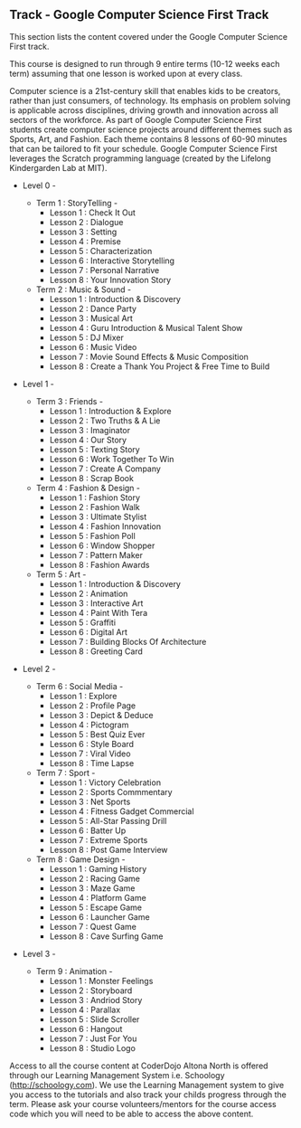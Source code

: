 
## Track - Google Computer Science First Track

This section lists the content covered under the Google Computer Science First track.

This course is designed to run through 9 entire terms (10-12 weeks each term) assuming that one lesson is worked upon at every class. 

Computer science is a 21st-century skill that enables kids to be creators, rather than just consumers, of technology. Its emphasis on problem solving is applicable across disciplines, driving growth and innovation across all sectors of the workforce. As part of Google Computer Science First students create computer science projects around different themes such as Sports, Art, and Fashion. Each theme contains 8 lessons of 60-90 minutes that can be tailored to fit your schedule. Google Computer Science First leverages the Scratch programming language (created by the Lifelong Kindergarden Lab at MIT).

- Level 0 -
  - Term 1 : StoryTelling -
    - Lesson 1  : Check It Out
    - Lesson 2  : Dialogue
    - Lesson 3  : Setting
    - Lesson 4  : Premise
    - Lesson 5  : Characterization
    - Lesson 6  : Interactive Storytelling
    - Lesson 7  : Personal Narrative
    - Lesson 8  : Your Innovation Story
  - Term 2 : Music & Sound -
    - Lesson 1 :  Introduction & Discovery
    - Lesson 2 :  Dance Party
    - Lesson 3 :  Musical Art
    - Lesson 4 :  Guru Introduction & Musical Talent Show
    - Lesson 5 :  DJ Mixer
    - Lesson 6 :  Music Video
    - Lesson 7 :  Movie Sound Effects & Music Composition
    - Lesson 8 :  Create a Thank You Project & Free Time to Build

- Level 1 -
  - Term 3 : Friends - 
    - Lesson 1  : Introduction & Explore
    - Lesson 2  : Two Truths & A Lie
    - Lesson 3  : Imaginator
    - Lesson 4  : Our Story
    - Lesson 5  : Texting Story
    - Lesson 6  : Work Together To Win
    - Lesson 7  : Create A Company
    - Lesson 8  : Scrap Book
  - Term 4 : Fashion & Design - 
    - Lesson 1  : Fashion Story
    - Lesson 2  : Fashion Walk
    - Lesson 3  : Ultimate Stylist
    - Lesson 4  : Fashion Innovation
    - Lesson 5  : Fashion Poll
    - Lesson 6  : Window Shopper
    - Lesson 7  : Pattern Maker
    - Lesson 8  : Fashion Awards
  - Term 5 : Art - 
    - Lesson 1  : Introduction & Discovery
    - Lesson 2  : Animation
    - Lesson 3  : Interactive Art
    - Lesson 4  : Paint With Tera
    - Lesson 5  : Graffiti
    - Lesson 6  : Digital Art
    - Lesson 7  : Building Blocks Of Architecture
    - Lesson 8  : Greeting Card
 
- Level 2 -
  - Term 6 : Social Media - 
    - Lesson 1 :  Explore
    - Lesson 2 :  Profile Page
    - Lesson 3 :  Depict & Deduce
    - Lesson 4 :  Pictogram
    - Lesson 5 :  Best Quiz Ever
    - Lesson 6 :  Style Board
    - Lesson 7 :  Viral Video
    - Lesson 8 :  Time Lapse
  - Term 7 : Sport - 
    - Lesson 1 :  Victory Celebration
    - Lesson 2 :  Sports Commmentary
    - Lesson 3 :  Net Sports
    - Lesson 4 :  Fitness Gadget Commercial
    - Lesson 5 :  All-Star Passing Drill
    - Lesson 6 :  Batter Up
    - Lesson 7 :  Extreme Sports
    - Lesson 8 :  Post Game Interview
  - Term 8 : Game Design -
    - Lesson 1 :  Gaming History
    - Lesson 2 :  Racing Game
    - Lesson 3 :  Maze Game
    - Lesson 4 :  Platform Game
    - Lesson 5 :  Escape Game
    - Lesson 6 :  Launcher Game
    - Lesson 7 :  Quest Game
    - Lesson 8 :  Cave Surfing Game

- Level 3 -
  - Term 9 : Animation -
    - Lesson 1 :  Monster Feelings
    - Lesson 2 :  Storyboard
    - Lesson 3 :  Andriod Story
    - Lesson 4 :  Parallax
    - Lesson 5 :  Slide Scroller
    - Lesson 6 :  Hangout
    - Lesson 7 :  Just For You
    - Lesson 8 :  Studio Logo

Access to all the course content at CoderDojo Altona North is offered through our Learning Management System i.e. Schoology (http://schoology.com). We use the Learning Management system to give you access to the tutorials and also track your childs progress through the term. Please ask your course volunteers/mentors for the course access code which you will need to be able to access the above content. 
